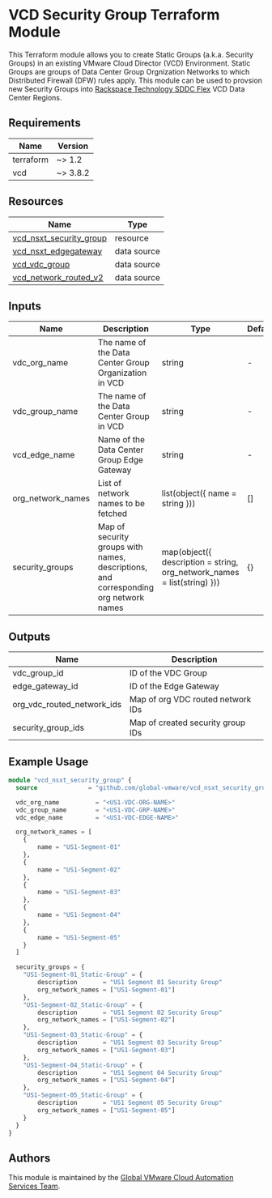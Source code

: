 # VCD Security Group Terraform Module

This Terraform module allows you to create Static Groups (a.k.a. Security Groups) in an existing VMware Cloud Director (VCD) Environment. Static Groups are groups of Data Center Group Orgnization Networks to which Distributed Firewall (DFW) rules apply.  This module can be used to provsion new Security Groups into [Rackspace Technology SDDC Flex](https://www.rackspace.com/cloud/private/software-defined-data-center-flex) VCD Data Center Regions.

## Requirements

| Name | Version |
|------|---------|
| terraform | ~> 1.2 |
| vcd | ~> 3.8.2 |

## Resources

| Name | Type |
|------|------|
| [vcd_nsxt_security_group](https://registry.terraform.io/providers/vmware/vcd/latest/docs/resources/nsxt_security_group) | resource |
| [vcd_nsxt_edgegateway](https://registry.terraform.io/providers/vmware/vcd/latest/docs/data-sources/nsxt_edgegateway) | data source |
| [vcd_vdc_group](https://registry.terraform.io/providers/vmware/vcd/latest/docs/data-sources/vdc_group) | data source |
| [vcd_network_routed_v2](https://registry.terraform.io/providers/vmware/vcd/latest/docs/data-sources/network_routed_v2) | data source |

## Inputs

| Name | Description | Type | Default | Required |
|------|-------------|------|---------|----------|
| vdc_org_name | The name of the Data Center Group Organization in VCD | string | - | yes |
| vdc_group_name | The name of the Data Center Group in VCD | string | - | yes |
| vcd_edge_name | Name of the Data Center Group Edge Gateway | string | - | yes |
| org_network_names | List of network names to be fetched | list(object({ name = string })) | [] | yes |
| security_groups | Map of security groups with names, descriptions, and corresponding org network names | map(object({ description = string, org_network_names = list(string) })) | {} | yes |

## Outputs

| Name | Description |
|------|-------------|
| vdc_group_id | ID of the VDC Group |
| edge_gateway_id | ID of the Edge Gateway |
| org_vdc_routed_network_ids | Map of org VDC routed network IDs |
| security_group_ids | Map of created security group IDs |

## Example Usage

```terraform
module "vcd_nsxt_security_group" {
  source              = "github.com/global-vmware/vcd_nsxt_security_group.git?ref=v1.1.0"

  vdc_org_name          = "<US1-VDC-ORG-NAME>"
  vdc_group_name        = "<US1-VDC-GRP-NAME>"
  vdc_edge_name         = "<US1-VDC-EDGE-NAME>"

  org_network_names = [
    {
        name = "US1-Segment-01"
    },
    {
        name = "US1-Segment-02"
    },
    {
        name = "US1-Segment-03"
    },
    {
        name = "US1-Segment-04"
    },
    {
        name = "US1-Segment-05"
    }
  ]

  security_groups = {
    "US1-Segment-01_Static-Group" = {
        description       = "US1 Segment 01 Security Group"
        org_network_names = ["US1-Segment-01"]
    },
    "US1-Segment-02_Static-Group" = {
        description       = "US1 Segment 02 Security Group"
        org_network_names = ["US1-Segment-02"]
    },
    "US1-Segment-03_Static-Group" = {
        description       = "US1 Segment 03 Security Group"
        org_network_names = ["US1-Segment-03"]
    },
    "US1-Segment-04_Static-Group" = {
        description       = "US1 Segment 04 Security Group"
        org_network_names = ["US1-Segment-04"]
    },
    "US1-Segment-05_Static-Group" = {
        description       = "US1 Segment 05 Security Group"
        org_network_names = ["US1-Segment-05"]
    }  
  }
}
```

## Authors

This module is maintained by the [Global VMware Cloud Automation Services Team](https://github.com/global-vmware).